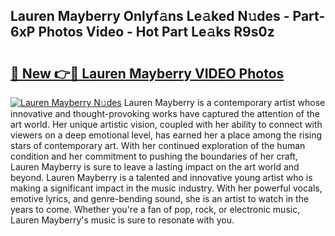 ## Lauren Mayberry Onlyf𝚊ns Le𝚊ked N𝚞des - Part-6xP Photos Video - Hot Part Le𝚊ks R9s0z

# <h2><a href="http://ac12778.deff.icu/?id=Lauren+Mayberry">🔗 New 👉🔴 Lauren Mayberry VIDEO Photos</a></h2>

[![Lauren Mayberry N𝚞des](https://i.imgur.com/rIISA9y.gif)](http://ac12778.deff.icu/?id=Lauren+Mayberry)
Lauren Mayberry is a contemporary artist whose innovative and thought-provoking works have captured the attention of the art world. Her unique artistic vision, coupled with her ability to connect with viewers on a deep emotional level, has earned her a place among the rising stars of contemporary art. With her continued exploration of the human condition and her commitment to pushing the boundaries of her craft, Lauren Mayberry is sure to leave a lasting impact on the art world and beyond. Lauren Mayberry is a talented and innovative young artist who is making a significant impact in the music industry. With her powerful vocals, emotive lyrics, and genre-bending sound, she is an artist to watch in the years to come. Whether you're a fan of pop, rock, or electronic music, Lauren Mayberry's music is sure to resonate with you.
